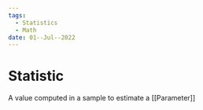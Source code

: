 ```yaml
---
tags:
  - Statistics
  - Math
date: 01--Jul--2022
---
```


# Statistic

A value computed in a sample to estimate a [[Parameter]]

